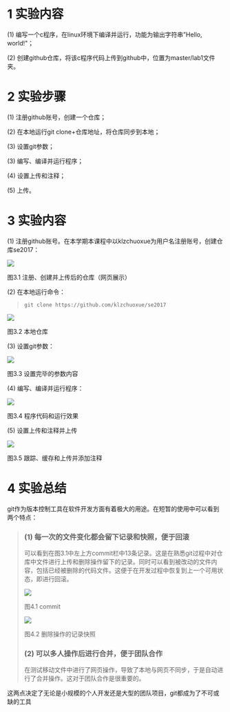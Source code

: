 # 1 实验内容
(1) 编写一个c程序，在linux环境下编译并运行，功能为输出字符串”Hello, world!"；

(2) 创建github仓库，将该c程序代码上传到github中，位置为master/lab1文件夹。

# 2 实验步骤

(1) 注册github账号，创建一个仓库；

(2) 在本地运行git clone+仓库地址，将仓库同步到本地；

(3) 设置git参数；

(3) 编写、编译并运行程序；

(4) 设置上传和注释；

(5) 上传。

# 3 实验内容

(1) 注册github账号。在本学期本课程中以klzchuoxue为用户名注册账号，创建仓库se2017：

![](http://imglf1.nosdn.127.net/img/ekx2Wk55b0tGRUJrWm5kQ1RSWUJIWHo5QjhRUXFpSjc1bmNIZnNtcHdpRmVLZ1BpbnVOUU5RPT0.png?imageView&thumbnail=1680x0&quality=96&stripmeta=0&type=jpg)

图3.1 注册、创建并上传后的仓库（网页展示）

(2) 在本地运行命令：

>`git clone https://github.com/klzchuoxue/se2017`

![](http://imglf0.nosdn.127.net/img/ekx2Wk55b0tGRUJrWm5kQ1RSWUJIVW5VM1JUUXI4aWI4M0tVbTdmUDZPazdjWXZNd1g5YkZnPT0.png?imageView&thumbnail=1680x0&quality=96&stripmeta=0&type=jpg)

图3.2 本地仓库

(3) 设置git参数：

![](http://imglf2.nosdn.127.net/img/ekx2Wk55b0tGRUJrWm5kQ1RSWUJIVGJ5bDNmYXhaOSs3azdZemlMZVY0alNnNkRoQkZuSUVnPT0.png?imageView&thumbnail=1680x0&quality=96&stripmeta=0&type=jpg)

图3.3 设置完毕的参数内容

(4) 编写、编译并运行程序：

![](http://imglf2.nosdn.127.net/img/ekx2Wk55b0tGRUJrWm5kQ1RSWUJIZmpBeWJXRGwvZzhBeFltaFN4TVMrckVYYlUyUzV4MHNRPT0.png?imageView&thumbnail=1680x0&quality=96&stripmeta=0&type=jpg)

图3.4  程序代码和运行效果

(5) 设置上传和注释并上传

![](http://imglf2.nosdn.127.net/img/ekx2Wk55b0tGRUJrWm5kQ1RSWUJIWDlGQVJvQVc3cWR4elBxS0g0V2FRMDdPcWxaSVNQR1dRPT0.png?imageView&thumbnail=1680x0&quality=96&stripmeta=0&type=jpg)

图3.5 跟踪、缓存和上传并添加注释

# 4 实验总结

git作为版本控制工具在软件开发方面有着极大的用途。在短暂的使用中可以看到两个特点：

> ### (1) 每一次的文件变化都会留下记录和快照，便于回滚
>
> 可以看到在图3.1中左上方commit栏中13条记录。这是在熟悉git过程中对仓库中文件进行上传和删除操作留下的记录。同时可以看到被改动的文件内容，包括已经被删除的代码文件。这便于在开发过程中恢复到上一个可用状态，即进行回滚。
>
> ![](http://imglf2.nosdn.127.net/img/ekx2Wk55b0tGRUJrWm5kQ1RSWUJIVW84OEIyWTJUMFJvZnpqb25rNnNYSVBWWWJ0RHNBUG9BPT0.png?imageView&thumbnail=1680x0&quality=96&stripmeta=0&type=jpg)
>
> 图4.1 commit
>
> ![](http://imglf1.nosdn.127.net/img/ekx2Wk55b0tGRUJrWm5kQ1RSWUJIZlJacUtVM00xeDgvZU1DSmVtcmJIaGlUbVlJQm8rS2hBPT0.png?imageView&thumbnail=1680x0&quality=96&stripmeta=0&type=jpg)
>
> 图4.2 删除操作的记录快照
>
>### (2) 可以多人操作后进行合并，便于团队合作
>
>在测试移动文件中进行了网页操作，导致了本地与网页不同步，于是自动进行了合并操作。这对于团队合作是很重要的。

这两点决定了无论是小规模的个人开发还是大型的团队项目，git都成为了不可或缺的工具